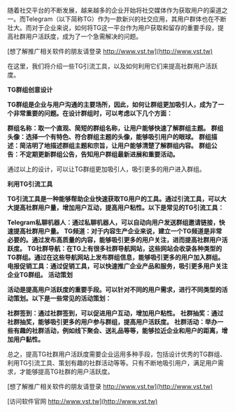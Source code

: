 随着社交平台的不断发展，越来越多的企业开始将社交媒体作为获取用户的渠道之一。而Telegram（以下简称TG）作为一款新兴的社交应用，其用户群体也在不断壮大。而对于企业来说，如何将TG这一平台作为用户获取和留存的重要手段，提高社群用户活跃度，成为了一个急需解决的问题。

[想了解推广相关软件的朋友请登录 http://www.vst.tw](http://www.vst.tw)

在这里，我们将介绍一些TG引流工具，以及如何利用它们来提高社群用户活跃度。

**TG群组创意设计**

**TG群组是企业与用户沟通的主要场所，因此，如何让群组更加吸引人，成为了一个非常重要的问题。在设计群组时，可以考虑以下几个方面：**

**群组名称：取一个直观、简短的群组名称，让用户能够快速了解群组主题。**
**群组头像：选择一个有特色、符合群组主题的头像，能够吸引用户的眼球。**
**群组描述：简洁明了地描述群组主题和宗旨，让用户能够清楚了解群组内容。**
**群组公告：不定期更新群组公告，告知用户群组最新进展和重要活动。**

通过以上的设计，可以让TG群组更加吸引人，吸引更多的用户进入群组。

**利用TG引流工具**

**TG引流工具是一种能够帮助企业快速获取TG用户的工具。通过引流工具，可以大大提高社群用户量，增加用户互动，提高用户粘性。以下是常见的TG引流工具：**

**Telegram私聊机器人：通过私聊机器人，可以自动向用户发送群组邀请链接，快速提高社群用户量。**
**TG频道：对于内容生产企业来说，建立一个TG频道是非常必要的。通过发布高质量的内容，能够吸引更多的用户关注，进而提高社群用户活跃度。**
**TG社群导航：在TG上有很多社群导航网站，这些网站会收录各种类型的TG群组。通过在这些导航网站上发布群组信息，能够吸引更多的用户加入群组。**
**电报促销工具：通过促销工具，可以快速推广企业产品和服务，吸引更多用户关注企业TG群组。**
**活动策划**

**活动是提高用户活跃度的重要手段。可以针对不同的用户需求，进行不同类型的活动策划。以下是一些常见的活动策划：**

**社群签到：通过社群签到，可以促进用户互动，增加用户粘性。**
**社群抽奖：通过社群抽奖，能够吸引更多的用户参与群组，提高用户活跃度。**
**社群活动：举办一些有趣的社群活动，例如线下聚会、送礼品等等，能够拉近企业和用户的距离，增加用户黏性。**

总之，提高TG社群用户活跃度需要企业运用多种手段，包括设计优秀的TG群组、利用TG引流工具、策划有趣的社群活动等等。只有不断地吸引用户，满足用户需求，才能够提高TG社群的用户活跃度。

[想了解推广相关软件的朋友请登录 http://www.vst.tw](http://www.vst.tw)


[访问软件官网 http://www.vst.tw](http://www.vst.tw)
